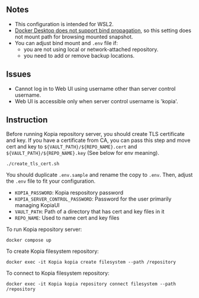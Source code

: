 ## Notes
- This configuration is intended for WSL2.
- [Docker Desktop does not support bind propagation](https://docs.docker.com/storage/bind-mounts/#configure-bind-propagation), so this setting does not mount path for browsing mounted snapshot.
- You can adjust bind mount and `.env` file if:
  - you are not using local or network-attached repository.
  - you need to add or remove backup locations.

## Issues
- Cannot log in to Web UI using username other than server control username.
- Web UI is accessible only when server control username is 'kopia'.

## Instruction
Before running Kopia repository server, you should create TLS certificate and key. If you have a certificate from CA, you can pass this step and move cert and key to `${VAULT_PATH}/${REPO_NAME}.cert` and `${VAULT_PATH}/${REPO_NAME}.key` (See below for env meaning).
```
./create_tls_cert.sh
```

You should duplicate `.env.sample` and rename the copy to `.env`. Then, adjust the `.env` file to fit your configuration.
- `KOPIA_PASSWORD`: Kopia respository password
- `KOPIA_SERVER_CONTROL_PASSWORD`: Password for the user primarily managing KopiaUI
- `VAULT_PATH`: Path of a directory that has cert and key files in it
- `REPO_NAME`: Used to name cert and key files

To run Kopia repository server:
```
docker compose up
```

To create Kopia filesystem repository:
```
docker exec -it Kopia kopia create filesystem --path /repository
```

To connect to Kopia filesystem repository:
```
docker exec -it Kopia kopia repository connect filesystem --path /repository
```